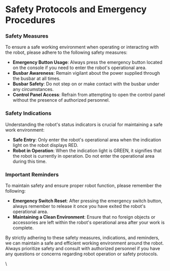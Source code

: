 # Safety Protocols and Emergency Procedures

### Safety Measures

To ensure a safe working environment when operating or interacting with the robot, please adhere to the following safety measures:

* **Emergency Button Usage**: Always press the emergency button located on the console if you need to enter the robot's operational area.
* **Busbar Awareness**: Remain vigilant about the power supplied through the busbar at all times.
* **Busbar Safety**: Do not step on or make contact with the busbar under any circumstances.
* **Control Panel Access**: Refrain from attempting to open the control panel without the presence of authorized personnel.

### Safety Indications

Understanding the robot's status indicators is crucial for maintaining a safe work environment:

* **Safe Entry**: Only enter the robot's operational area when the indication light on the robot displays RED.
* **Robot in Operation**: When the indication light is GREEN, it signifies that the robot is currently in operation. Do not enter the operational area during this time.

### Important Reminders

To maintain safety and ensure proper robot function, please remember the following:

* **Emergency Switch Reset**: After pressing the emergency switch button, always remember to release it once you have exited the robot's operational area.
* **Maintaining a Clean Environment**: Ensure that no foreign objects or accessories are left within the robot's operational area after your work is complete.

By strictly adhering to these safety measures, indications, and reminders, we can maintain a safe and efficient working environment around the robot. Always prioritize safety and consult with authorized personnel if you have any questions or concerns regarding robot operation or safety protocols.

\
